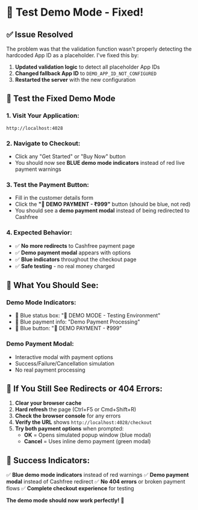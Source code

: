 # 🧪 Test Demo Mode - Fixed!

## ✅ **Issue Resolved**

The problem was that the validation function wasn't properly detecting the hardcoded App ID as a placeholder. I've fixed this by:

1. **Updated validation logic** to detect all placeholder App IDs
2. **Changed fallback App ID** to `DEMO_APP_ID_NOT_CONFIGURED`
3. **Restarted the server** with the new configuration

## 🚀 **Test the Fixed Demo Mode**

### **1. Visit Your Application:**
```
http://localhost:4028
```

### **2. Navigate to Checkout:**
- Click any "Get Started" or "Buy Now" button
- You should now see **BLUE demo mode indicators** instead of red live payment warnings

### **3. Test the Payment Button:**
- Fill in the customer details form
- Click the **"🧪 DEMO PAYMENT - ₹999"** button (should be blue, not red)
- You should see a **demo payment modal** instead of being redirected to Cashfree

### **4. Expected Behavior:**
- ✅ **No more redirects** to Cashfree payment page
- ✅ **Demo payment modal** appears with options
- ✅ **Blue indicators** throughout the checkout page
- ✅ **Safe testing** - no real money charged

## 🎯 **What You Should See:**

### **Demo Mode Indicators:**
- 🔵 Blue status box: "🧪 DEMO MODE - Testing Environment"
- 🔵 Blue payment info: "Demo Payment Processing"
- 🔵 Blue button: "🧪 DEMO PAYMENT - ₹999"

### **Demo Payment Modal:**
- Interactive modal with payment options
- Success/Failure/Cancellation simulation
- No real payment processing

## 🔧 **If You Still See Redirects or 404 Errors:**

1. **Clear your browser cache**
2. **Hard refresh** the page (Ctrl+F5 or Cmd+Shift+R)
3. **Check the browser console** for any errors
4. **Verify the URL** shows `http://localhost:4028/checkout`
5. **Try both payment options** when prompted:
   - **OK** = Opens simulated popup window (blue modal)
   - **Cancel** = Uses inline demo payment (green modal)

## 🎉 **Success Indicators:**

✅ **Blue demo mode indicators** instead of red warnings
✅ **Demo payment modal** instead of Cashfree redirect
✅ **No 404 errors** or broken payment flows
✅ **Complete checkout experience** for testing

**The demo mode should now work perfectly!** 🚀 